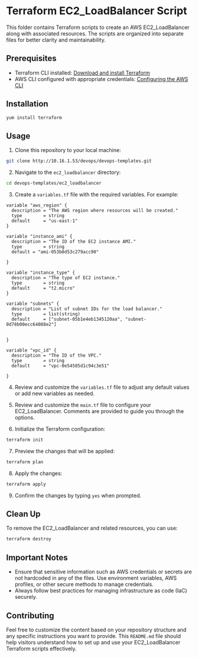 # Terraform EC2_LoadBalancer Script

This folder contains Terraform scripts to create an AWS EC2_LoadBalancer along with associated resources. The scripts are organized into separate files for better clarity and maintainability.
## Prerequisites

- Terraform CLI installed: [Download and install Terraform](https://www.terraform.io/downloads.html)
- AWS CLI configured with appropriate credentials: [Configuring the AWS CLI](https://docs.aws.amazon.com/cli/latest/userguide/cli-configure-quickstart.html)
## Installation

```bash
yum install terraform
```
## Usage

1. Clone this repository to your local machine:

```bash
git clone http://10.16.1.53/devops/devops-templates.git
``` 

2. Navigate to the `ec2_loadbalancer` directory:

```bash
cd devops-templates/ec2_loadbalancer
```

3. Create a `variables.tf` file with the required variables. For example:


```hcl
variable "aws_region" {
  description = "The AWS region where resources will be created."
  type        = string
  default     = "us-east-1"
}

variable "instance_ami" {
  description = "The ID of the EC2 instance AMI."
  type        = string
  default = "ami-053b0d53c279acc90"
  
}

variable "instance_type" {
  description = "The type of EC2 instance."
  type        = string
  default     = "t2.micro"
}

variable "subnets" {
  description = "List of subnet IDs for the load balancer."
  type        = list(string)
  default     = ["subnet-05b1e4eb1345120aa", "subnet-0d78b00ecc64088e2"]


}

variable "vpc_id" {
  description = "The ID of the VPC."
  type        = string
  default     = "vpc-0e54585d1c94c3e51"

}

```

4. Review and customize the `variables.tf` file to adjust any default values or add new variables as needed.


5. Review and customize the `main.tf` file to configure your EC2_LoadBalancer. Comments are provided to guide you through the options.


6. Initialize the Terraform configuration:

 
```bash
terraform init
```

7. Preview the changes that will be applied:

```bash
terraform plan
```

8. Apply the changes:

```bash
terraform apply
```

9. Confirm the changes by typing `yes` when prompted.

## Clean Up
 

To remove the EC2_LoadBalancer and related resources, you can use:

 ```bash
terraform destroy
```

## Important Notes

 
- Ensure that sensitive information such as AWS credentials or secrets are not hardcoded in any of the files. Use environment variables, AWS profiles, or other secure methods to manage credentials.
- Always follow best practices for managing infrastructure as code (IaC) securely.
## Contributing

 

Feel free to customize the content based on your repository structure and any specific instructions you want to provide. This `README.md` file should help visitors understand how to set up and use your EC2_LoadBalancer
 Terraform scripts effectively.
